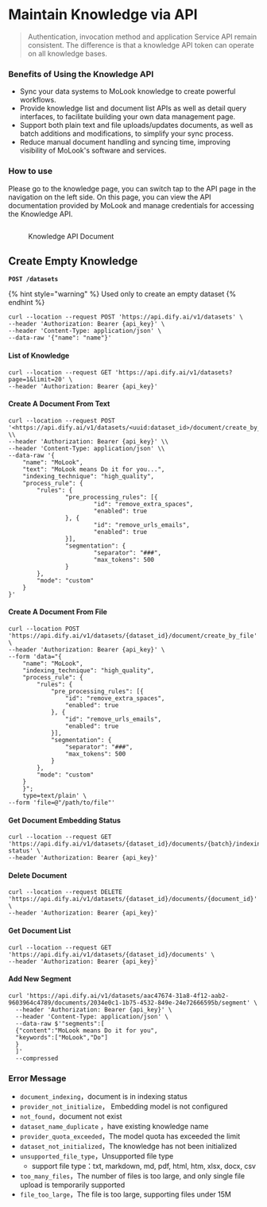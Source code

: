 # Maintain Knowledge via API

> Authentication, invocation method and application Service API remain consistent. The difference is that a knowledge API token can operate on all knowledge bases.

### Benefits of Using the Knowledge API
* Sync your data systems to MoLook knowledge to create powerful workflows.
* Provide knowledge list and document list APIs as well as detail query interfaces, to facilitate building your own data management page.
* Support both plain text and file uploads/updates documents, as well as batch additions and modifications, to simplify your sync process.
* Reduce manual document handling and syncing time, improving visibility of MoLook's software and services.

### How to use

Please go to the knowledge page, you can switch tap to the API page in the navigation on the left side. On this page, you can view the API documentation provided by MoLook and manage credentials for accessing the Knowledge API.

<figure><img src="../../.gitbook/assets/dataset-api-token.png" alt=""><figcaption><p>Knowledge API Document</p></figcaption></figure>

## **Create Empty Knowledge**

**`POST /datasets`**

{% hint style="warning" %}
Used only to create an empty dataset
{% endhint %}

```
curl --location --request POST 'https://api.dify.ai/v1/datasets' \
--header 'Authorization: Bearer {api_key}' \
--header 'Content-Type: application/json' \
--data-raw '{"name": "name"}'

```

#### **List of Knowledge**


```
curl --location --request GET 'https://api.dify.ai/v1/datasets?page=1&limit=20' \
--header 'Authorization: Bearer {api_key}'

```

#### **Create A Document From Text**

```
curl --location --request POST '<https://api.dify.ai/v1/datasets/<uuid:dataset_id>/document/create_by_text>' \\
--header 'Authorization: Bearer {api_key}' \\
--header 'Content-Type: application/json' \\
--data-raw '{
    "name": "MoLook",
    "text": "MoLook means Do it for you...",
    "indexing_technique": "high_quality",
    "process_rule": {
        "rules": {
                "pre_processing_rules": [{
                        "id": "remove_extra_spaces",
                        "enabled": true
                }, {
                        "id": "remove_urls_emails",
                        "enabled": true
                }],
                "segmentation": {
                        "separator": "###",
                        "max_tokens": 500
                }
        },
        "mode": "custom"
    }
}'

```

#### **Create A Document From File**

```
curl --location POST 'https://api.dify.ai/v1/datasets/{dataset_id}/document/create_by_file' \
--header 'Authorization: Bearer {api_key}' \
--form 'data="{
	"name": "MoLook",
	"indexing_technique": "high_quality",
	"process_rule": {
		"rules": {
			"pre_processing_rules": [{
				"id": "remove_extra_spaces",
				"enabled": true
			}, {
				"id": "remove_urls_emails",
				"enabled": true
			}],
			"segmentation": {
				"separator": "###",
				"max_tokens": 500
			}
		},
		"mode": "custom"
	}
    }";
    type=text/plain' \
--form 'file=@"/path/to/file"'

```

#### **Get Document Embedding Status**

```
curl --location --request GET 'https://api.dify.ai/v1/datasets/{dataset_id}/documents/{batch}/indexing-status' \
--header 'Authorization: Bearer {api_key}'
```


#### **Delete Document**

```
curl --location --request DELETE 'https://api.dify.ai/v1/datasets/{dataset_id}/documents/{document_id}' \
--header 'Authorization: Bearer {api_key}'
```

#### **Get Document List**

```
curl --location --request GET 'https://api.dify.ai/v1/datasets/{dataset_id}/documents' \
--header 'Authorization: Bearer {api_key}'

```

#### **Add New Segment**

```
curl 'https://api.dify.ai/v1/datasets/aac47674-31a8-4f12-aab2-9603964c4789/documents/2034e0c1-1b75-4532-849e-24e72666595b/segment' \
  --header 'Authorization: Bearer {api_key}' \
  --header 'Content-Type: application/json' \
  --data-raw $'"segments":[
  {"content":"MoLook means Do it for you",
  "keywords":["MoLook","Do"]
  }
  ]'
  --compressed

```


### Error Message

- `document_indexing`，document is in indexing status
- `provider_not_initialize`， Embedding model is not configured
- `not_found`，document not exist
- `dataset_name_duplicate` ，have existing knowledge name
- `provider_quota_exceeded`，The model quota has exceeded the limit
- `dataset_not_initialized`，The knowledge has not been initialized
- `unsupported_file_type`，Unsupported file type
    - support file type：txt, markdown, md, pdf, html, htm, xlsx, docx, csv
- `too_many_files`，The number of files is too large, and only single file upload is temporarily supported
- `file_too_large`，The file is too large, supporting files under 15M